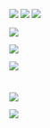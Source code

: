 ![](https://i.imgur.com/Z8RsNyW.png)
![](https://i.imgur.com/0YVwvAw.png)
![](https://i.imgur.com/povlY8i.png)





![](https://i.imgur.com/NwkS6PD.png)


![](https://i.imgur.com/8sD2a6C.png)

![](https://i.imgur.com/lvsNgWw.png)




#


![](https://i.imgur.com/I39hUf3.png)

![](https://i.imgur.com/WmEKtk5.png)
